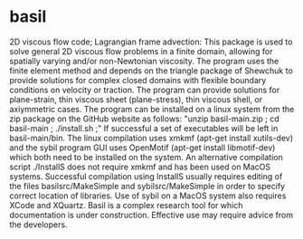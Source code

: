 # basil
2D viscous flow code; Lagrangian frame advection:
This package is used to solve general 2D viscous flow problems in a finite domain, allowing for spatially varying and/or non-Newtonian viscosity.
The program uses the finite element method and depends on the triangle package of Shewchuk to provide solutions for complex closed domains
with flexible boundary conditions on velocity or traction.
The program can provide solutions for plane-strain, thin viscous sheet (plane-stress), thin viscous shell, or axiymmetric cases.
The program can be installed on a linux system from the zip package on the GitHub website as follows:
"unzip basil-main.zip ; cd basil-main ; ./install.sh ;"
If successful a set of executables will be left in basil-main/bin.
The linux compilation  uses xmkmf (apt-get install xutils-dev) and the sybil program GUI uses OpenMotif (apt-get install libmotif-dev) which both need to be installed on the system.
An alternative compilation script ./InstallS does not require xmkmf and 
has been used on MacOS systems. Successful compilation using InstallS
usually requires editing of the files basilsrc/MakeSimple and sybilsrc/MakeSimple in order to specify correct location of libraries.
Use of sybil on a MacOS system also requires XCode and XQuartz.
Basil is a complex research tool for which documentation is under construction.  Effective use may require advice from the developers.
